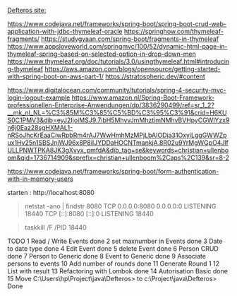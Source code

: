 
[Defteros site: ](http://ec2-18-195-116-207.eu-central-1.compute.amazonaws.com:8080/)

https://www.codejava.net/frameworks/spring-boot/spring-boot-crud-web-application-with-jdbc-thymeleaf-oracle
https://springhow.com/thymeleaf-fragments/
https://studygyaan.com/spring-boot/fragments-in-thymeleaf
https://www.appsloveworld.com/springmvc/100/52/dynamic-html-page-in-thymeleaf-spring-based-on-selected-option-in-drop-down-men
https://www.thymeleaf.org/doc/tutorials/3.0/usingthymeleaf.html#introducing-thymeleaf
https://aws.amazon.com/blogs/opensource/getting-started-with-spring-boot-on-aws-part-1/
https://stratospheric.dev/#content

https://www.digitalocean.com/community/tutorials/spring-4-security-mvc-login-logout-example
https://www.amazon.nl/Spring-Boot-Framework-professionellen-Enterprise-Anwendungen/dp/3836290499/ref=sr_1_2?__mk_nl_NL=%C3%85M%C3%85%C5%BD%C3%95%C3%91&crid=H6KUS0C1PMV3&dib=eyJ2IjoiMSJ9.7ibH5MhyvJmMhztimNMhvBVHpyCGWlYzx9n6j0Eaz28sgHXMAL1-nRSoJhcKrEaaCiwRpbRm4rAJ7WwHmhMzMPjLbAIODja31OxyiLggGWWZpux1Hv25n1SBSJnjWJ96x8P8iIJYDDaHOCNTmankjA.8R02u9YrMgWGpO4JlfULLPNWTPKA8JK3gXvyx_pmfdA&dib_tag=se&keywords=christian+ullenboom&qid=1736714909&sprefix=christian+ullenboom%2Caps%2C139&sr=8-2

https://www.codejava.net/frameworks/spring-boot/form-authentication-with-in-memory-users

starten : http://localhost:8080

> netstat -ano | findstr 8080
  TCP    0.0.0.0:8080           0.0.0.0:0              LISTENING       18440
  TCP    [::]:8080              [::]:0                 LISTENING       18440

>taskkill /F /PID 18440


TODO
1  Read / Write Events         done
2  set maxnumber in Events     done
3  Date to date type           done
4  Edit Event                  done
5  delete Event                done
6  Person CRUD                 done
7  Person to Generic           done
8  Event to Generic            done
9  Associate persons to events
10 Add number of rounds        done
11 Generate Round 1
12 List with result
13 Refactoring with Lombok     done
14 Autorisation Basic          done
15 Move  C:\Users\hp\Project\java\Defteros> to c:\Project\java\Defteros> Done
